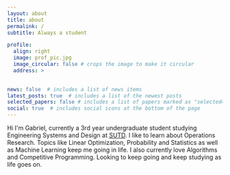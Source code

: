 ```yaml
---
layout: about
title: about
permalink: /
subtitle: Always a student

profile:
  align: right
  image: prof_pic.jpg
  image_circular: false # crops the image to make it circular
  address: >
    

news: false  # includes a list of news items
latest_posts: true  # includes a list of the newest posts
selected_papers: false # includes a list of papers marked as "selected={true}"
social: true  # includes social icons at the bottom of the page
---
```


Hi I'm Gabriel, currently a 3rd year undergraduate student studying Engineering Systems and Design at [SUTD](https://sutd.edu.sg). I like to learn about Operations Research. Topics like Linear Optimization, Probability and Statistics as well as Machine Learning keep me going in life. I also currently love Algorithms and Competitive Programming. Looking to keep going and keep studying as life goes on.